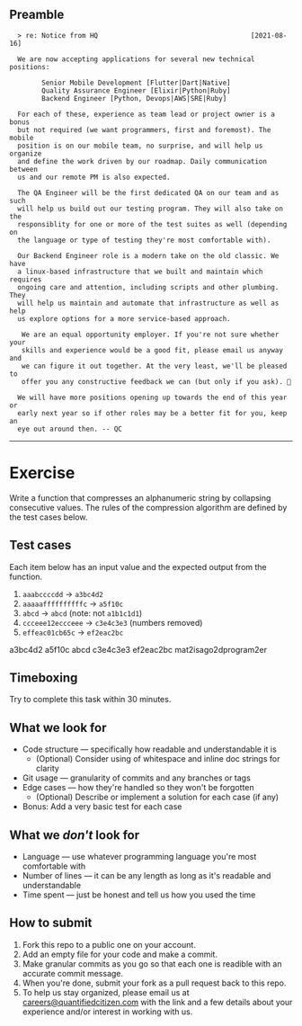 ## Preamble

```
  > re: Notice from HQ                                      [2021-08-16]

  We are now accepting applications for several new technical positions:

        Senior Mobile Development [Flutter|Dart|Native]
        Quality Assurance Engineer [Elixir|Python|Ruby]
        Backend Engineer [Python, Devops|AWS|SRE|Ruby]

  For each of these, experience as team lead or project owner is a bonus
  but not required (we want programmers, first and foremost). The mobile
  position is on our mobile team, no surprise, and will help us organize
  and define the work driven by our roadmap. Daily communication between
  us and our remote PM is also expected.

  The QA Engineer will be the first dedicated QA on our team and as such
  will help us build out our testing program. They will also take on the
  responsiblity for one or more of the test suites as well (depending on
  the language or type of testing they're most comfortable with).

  Our Backend Engineer role is a modern take on the old classic. We have
  a linux-based infrastructure that we built and maintain which requires
  ongoing care and attention, including scripts and other plumbing. They
  will help us maintain and automate that infrastructure as well as help
  us explore options for a more service-based approach.

   We are an equal opportunity employer. If you're not sure whether your
   skills and experience would be a good fit, please email us anyway and
   we can figure it out together. At the very least, we'll be pleased to
   offer you any constructive feedback we can (but only if you ask). 🌻

  We will have more positions opening up towards the end of this year or
  early next year so if other roles may be a better fit for you, keep an
  eye out around then. -- QC

```

---


# Exercise

Write a function that compresses an alphanumeric string by collapsing consecutive values. The rules of the compression algorithm are defined by the test cases below.


## Test cases

Each item below has an input value and the expected output from the function.

1. `aaabccccdd` → `a3bc4d2`
2. `aaaaaffffffffffc` → `a5f10c`
3. `abcd` → `abcd` (note: not `a1b1c1d1`)
4. `ccceee12eccceee` → `c3e4c3e3` (numbers removed)
5. `effeac01cb65c` → `ef2eac2bc`

a3bc4d2
a5f10c
abcd
c3e4c3e3
ef2eac2bc
mat2isago2dprogram2er

## Timeboxing

Try to complete this task within 30 minutes.


## What we look for

- Code structure — specifically how readable and understandable it is
    - (Optional) Consider using of whitespace and inline doc strings for clarity
- Git usage — granularity of commits and any branches or tags
- Edge cases — how they're handled so they won't be forgotten
    - (Optional) Describe or implement a solution for each case (if any)
- Bonus: Add a very basic test for each case


## What we _don't_ look for

- Language — use whatever programming language you're most comfortable with
- Number of lines — it can be any length as long as it's readable and understandable
- Time spent — just be honest and tell us how you used the time


## How to submit

1. Fork this repo to a public one on your account.
2. Add an empty file for your code and make a commit.
3. Make granular commits as you go so that each one is readible with an accurate commit message.
4. When you're done, submit your fork as a pull request back to this repo.
5. To help us stay organized, please email us at careers@quantifiedcitizen.com with the link and a few details about your experience and/or interest in working with us.
